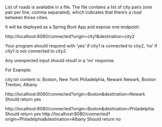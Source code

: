 List of roads is available in a file. The file contains a list of city pairs (one pair per line, comma separated), which indicates that there’s a road between those cities.

It will be deployed as a Spring Boot App and expose one endpoint:

http://localhost:8080/connected?origin=city1&destination=city2

Your program should respond with ‘yes’ if city1 is connected to city2, ’no’ if city1 is not connected to city2.

Any unexpected input should result in a ’no’ response.


For Example:

city.txt content is:
Boston, New York
Philadelphia, Newark
Newark, Boston
Trenton, Albany

http://localhost:8080/connected?origin=Boston&destination=Newark
Should return yes

http://localhost:8080/connected?origin=Boston&destination=Philadelphia
Should return yes
http://localhost:8080/connected?origin=Philadelphia&destination=Albany
Should return no

